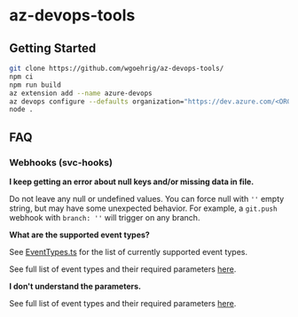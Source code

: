 # az-devops-tools

## Getting Started

```sh
git clone https://github.com/wgoehrig/az-devops-tools/
npm ci
npm run build
az extension add --name azure-devops
az devops configure --defaults organization="https://dev.azure.com/<ORGANIZATION>" project="<PROJECT>"
node .
```

## FAQ

### Webhooks (svc-hooks)

**I keep getting an error about null keys and/or missing data in file.**

Do not leave any null or undefined values. You can force null with `''` empty string, but may have some unexpected behavior. For example, a `git.push` webhook with `branch: ''` will trigger on any branch.

**What are the supported event types?**

See [EventTypes.ts](src/svc-hooks/EventTypes.ts) for the list of currently supported event types.

See full list of event types and their required parameters [here](https://docs.microsoft.com/en-us/azure/devops/service-hooks/events?view=azure-devops).

**I don't understand the parameters.**

See full list of event types and their required parameters [here](https://docs.microsoft.com/en-us/azure/devops/service-hooks/events?view=azure-devops).
